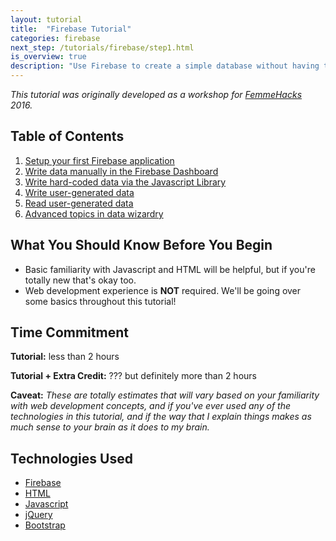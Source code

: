 ```yaml
---
layout: tutorial
title:  "Firebase Tutorial"
categories: firebase
next_step: /tutorials/firebase/step1.html
is_overview: true
description: "Use Firebase to create a simple database without having to write any server-side code. Don't have any web development experience? No problem! Use the provided code samples and make them your own."
---
```


*This tutorial was originally developed as a workshop for [FemmeHacks](http://femmehacks.io/) 2016.*

## Table of Contents

1. [Setup your first Firebase application](step1.html)
2. [Write data manually in the Firebase Dashboard](step2.html)
3. [Write hard-coded data via the Javascript Library
](step3.html)
4. [Write user-generated data](step4.html)
5. [Read user-generated data](step5.html)
6. [Advanced topics in data wizardry](step6.html)

## What You Should Know Before You Begin

- Basic familiarity with Javascript and HTML will be helpful, but if you're totally new that's okay too.
- Web development experience is **NOT** required. We'll be going over some basics throughout this tutorial!

## Time Commitment

**Tutorial:** less than 2 hours

**Tutorial + Extra Credit:** ??? but definitely more than 2 hours

**Caveat:** *These are totally estimates that will vary based on your familiarity with web development concepts, and if you've ever used any of the technologies in this tutorial, and if the way that I explain things makes as much sense to your brain as it does to my brain.*

## Technologies Used

* [Firebase](https://firebase.google.com/)
* [HTML](http://www.w3schools.com/html/html_intro.asp)
* [Javascript](https://www.javascript.com/)
* [jQuery](https://jquery.com/)
* [Bootstrap](http://getbootstrap.com/)